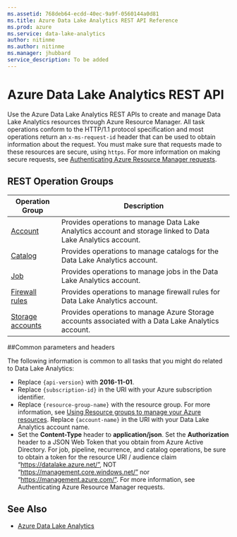 ```yaml
---
ms.assetid: 768deb64-ecdd-40ec-9a9f-0560144a0d81
ms.title: Azure Data Lake Analytics REST API Reference
ms.prod: azure
ms.service: data-lake-analytics
author: nitinme
ms.author: nitinme
ms.manager: jhubbard
service_description: To be added
---
```


# Azure Data Lake Analytics REST API

Use the Azure Data Lake Analytics REST APIs to create and manage Data Lake Analytics resources through Azure Resource Manager. All task operations conform to the HTTP/1.1 protocol specification and most operations return an `x-ms-request-id` header that can be used to obtain information about the request. You must make sure that requests made to these resources are secure, using `https`. For more information on making secure requests, see [Authenticating Azure Resource Manager requests](https://msdn.microsoft.com/library/azure/dn790557.aspx).

## REST Operation Groups

| Operation Group | Description |
|-----------------|-------------|
|[Account](xref:management.azure.com.datalakeanalytics.accounts)| Provides operations to manage Data Lake Analytics account and storage linked to Data Lake Analytics account. |
|[Catalog](catalog-management-apis.md) | Provides operations to manage catalogs for the Data Lake Analytics account. |
|[Job](job-management-apis.md) | Provides operations to manage jobs in the Data Lake Analytics account. |
|[Firewall rules](xref:management.azure.com.datalakeanalytics.firewallrules) | Provides operations to manage firewall rules for Data Lake Analytics account. |
|[Storage accounts](xref:management.azure.com.datalakeanalytics.storageaccounts) | Provides operations to manage Azure Storage accounts associated with a Data Lake Analytics account. |

##Common parameters and headers

The following information is common to all tasks that you might do related to Data Lake Analytics:

* Replace `{api-version}` with **2016-11-01**.
* Replace `{subscription-id}` in the URI with your Azure subscription identifier.
* Replace `{resource-group-name}` with the resource group. For more information, see [Using Resource groups to manage your Azure resources](https://azure.microsoft.com/documentation/articles/azure-preview-portal-using-resource-groups/).
Replace `{account-name}` in the URI with your Data Lake Analytics account name.
* Set the **Content-Type** header to **application/json**.
Set the **Authorization** header to a JSON Web Token that you obtain from Azure Active Directory. For job, pipeline, recurrence, and catalog operations, be sure to obtain a token for the resource URI / audience claim “https://datalake.azure.net/”, NOT “https://management.core.windows.net/” nor “https://management.azure.com/”. For more information, see Authenticating Azure Resource Manager requests.

## See Also

- [Azure Data Lake Analytics](https://azure.microsoft.com/services/data-lake-analytics/)
